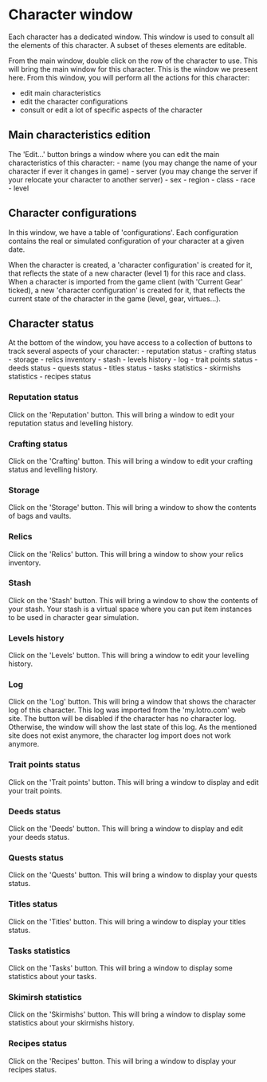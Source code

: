 # Character window
Each character has a dedicated window. This window is used to consult all the elements of this character. A subset of theses elements are editable.

From the main window, double click on the row of the character to use. This will bring the main window for this character. This is the window we present here.
From this window, you will perform all the actions for this character:
- edit main characteristics
- edit the character configurations
- consult or edit a lot of specific aspects of the character

## Main characteristics edition
The 'Edit...' button brings a window where you can edit the main characteristics of this character:
    - name (you may change the name of your character if ever it changes in game)
    - server (you may change the server if your relocate your character to another server)
    - sex
    - region
    - class
    - race
    - level

## Character configurations
In this window, we have a table of 'configurations'. Each configuration contains the real or simulated configuration of your character at a given date.

When the character is created, a 'character configuration' is created for it, that reflects the state of a new character (level 1) for this race and class.
When a character is imported from the game client (with 'Current Gear' ticked), a new 'character configuration' is created for it, that reflects the current state of the character in the game (level, gear, virtues...).

## Character status
At the bottom of the window, you have access to a collection of buttons to track several aspects of your character:
    - reputation status
    - crafting status
    - storage
    - relics inventory
    - stash
    - levels history
    - log
    - trait points status
    - deeds status
    - quests status
    - titles status
    - tasks statistics
    - skirmishs statistics
    - recipes status

### Reputation status
Click on the 'Reputation' button. This will bring a window to edit your reputation status and levelling history.

### Crafting status
Click on the 'Crafting' button. This will bring a window to edit your crafting status and levelling history.

### Storage
Click on the 'Storage' button. This will bring a window to show the contents of bags and vaults.

### Relics
Click on the 'Relics' button. This will bring a window to show your relics inventory.

### Stash
Click on the 'Stash' button. This will bring a window to show the contents of your stash. Your stash is a virtual space where you can put item instances to be used in character gear simulation.

### Levels history
Click on the 'Levels' button. This will bring a window to edit your levelling history.

### Log
Click on the 'Log' button. This will bring a window that shows the character log of this character. This log was imported from the 'my.lotro.com' web site. The button will be disabled if the character has no character log. Otherwise, the window will show the last state of this log.
As the mentioned site does not exist anymore, the character log import does not work anymore.

### Trait points status
Click on the 'Trait points' button. This will bring a window to display and edit your trait points.

### Deeds status
Click on the 'Deeds' button. This will bring a window to display and edit your deeds status.

### Quests status
Click on the 'Quests' button. This will bring a window to display your quests status.

### Titles status
Click on the 'Titles' button. This will bring a window to display your titles status.

### Tasks statistics
Click on the 'Tasks' button. This will bring a window to display some statistics about your tasks.

### Skimirsh statistics
Click on the 'Skirmishs' button. This will bring a window to display some statistics about your skirmishs history.

### Recipes status
Click on the 'Recipes' button. This will bring a window to display your recipes status.

